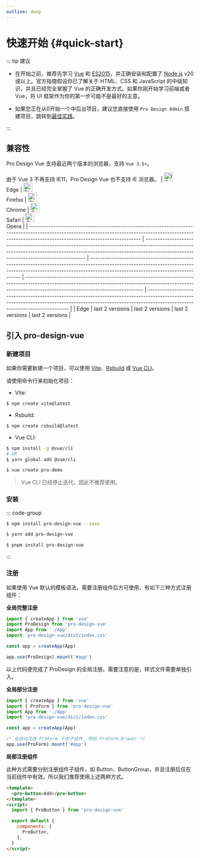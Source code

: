```yaml
---
outline: deep
---
```


# 快速开始 {#quick-start}

::: tip 建议

- 在开始之前，推荐先学习 [Vue](https://www.vuejs.org/) 和 [ES2015](http://babeljs.io/docs/learn-es2015/)，并正确安装和配置了 [Node.js](https://nodejs.org/) v20 或以上。官方指南假设你已了解关于 HTML、CSS 和 JavaScript 的中级知识，并且已经完全掌握了 Vue 的正确开发方式。如果你刚开始学习前端或者 Vue，将 UI 框架作为你的第一步可能不是最好的主意。

- 如果您正在从0开始一个中后台项目，建议您直接使用 `Pro Design Admin` 搭建项目，跳转到[最佳实践](/guide/introduction/best-practices)。

:::

## 兼容性

Pro Design Vue 支持最近两个版本的浏览器，支持 `Vue 3.5+`。

由于 Vue 3 不再支持 IE11，Pro Design Vue 也不支持 IE 浏览器。
| [<img src="https://raw.githubusercontent.com/alrra/browser-logos/master/src/edge/edge_48x48.png" alt="IE / Edge" width="24px" height="24px" />](http://godban.github.io/browsers-support-badges/)</br>Edge | [<img src="https://raw.githubusercontent.com/alrra/browser-logos/master/src/firefox/firefox_48x48.png" alt="Firefox" width="24px" height="24px" />](http://godban.github.io/browsers-support-badges/)</br>Firefox | [<img src="https://raw.githubusercontent.com/alrra/browser-logos/master/src/chrome/chrome_48x48.png" alt="Chrome" width="24px" height="24px" />](http://godban.github.io/browsers-support-badges/)</br>Chrome | [<img src="https://raw.githubusercontent.com/alrra/browser-logos/master/src/safari/safari_48x48.png" alt="Safari" width="24px" height="24px" />](http://godban.github.io/browsers-support-badges/)</br>Safari | [<img src="https://raw.githubusercontent.com/alrra/browser-logos/master/src/opera/opera_48x48.png" alt="Opera" width="24px" height="24px" />](http://godban.github.io/browsers-support-badges/)</br>Opera |
| ---------------------------------------------------------------------------------------------------------------------------------------------------------------------------------------------------------- | ----------------------------------------------------------------------------------------------------------------------------------------------------------------------------------------------------------------- | ------------------------------------------------------------------------------------------------------------------------------------------------------------------------------------------------------------- | ------------------------------------------------------------------------------------------------------------------------------------------------------------------------------------------------------------- | --------------------------------------------------------------------------------------------------------------------------------------------------------------------------------------------------------- |
| Edge | last 2 versions | last 2 versions | last 2 versions | last 2 versions |

## 引入 pro-design-vue

### 新建项目

如果你需要新建一个项目，可以使用 [Vite](https://github.com/vitejs/vite)、[Rsbuild](https://github.com/web-infra-dev/rsbuild) 或 [Vue CLI](https://github.com/vuejs/vue-cli)。

请使用命令行来初始化项目：

- Vite:

```bash
$ npm create vite@latest
```

- Rsbuild:

```bash
$ npm create rsbuild@latest
```

- Vue CLI:

```bash
$ npm install -g @vue/cli
# OR
$ yarn global add @vue/cli

$ vue create pro-demo
```

> Vue CLI 已经停止迭代，因此不推荐使用。

### 安装

::: code-group

```sh [npm]
$ npm install pro-design-vue --save
```

```sh [yarn]
$ yarn add pro-design-vue
```

```sh [pnpm]
$ pnpm install pro-design-vue
```

:::

### 注册

如果使用 Vue 默认的模板语法，需要注册组件后方可使用，有如下三种方式注册组件：

**全局完整注册**

```jsx
import { createApp } from 'vue'
import ProDesign from 'pro-design-vue'
import App from './App'
import 'pro-design-vue/dist/index.css'

const app = createApp(App)

app.use(ProDesign).mount('#app')
```

以上代码便完成了 ProDesign 的全局注册。需要注意的是，样式文件需要单独引入。

**全局部分注册**

```jsx
import { createApp } from 'vue'
import { ProForm } from 'pro-design-vue'
import App from './App'
import 'pro-design-vue/dist/index.css'

const app = createApp(App)

/* 会自动注册 ProForm 下的子组件, 例如 ProForm.Drawer */
app.use(ProForm).mount('#app')
```

**局部注册组件**

此种方式需要分别注册组件子组件，如 Button、ButtonGroup，并且注册后仅在当前组件中有效。所以我们推荐使用上述两种方式。

```html
<template>
  <pro-button>Add</pro-button>
</template>
<script>
  import { ProButton } from 'pro-design-vue'

  export default {
    components: {
      ProButton,
    },
  }
</script>
```
